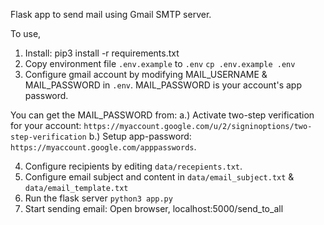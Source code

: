 Flask app to send mail using Gmail SMTP server.

To use,

1. Install: pip3 install -r requirements.txt
2. Copy environment file `.env.example` to `.env`
`cp .env.example .env`
3. Configure gmail account by modifying MAIL_USERNAME & MAIL_PASSWORD in `.env`. MAIL_PASSWORD is your account's app password.
 
You can get the MAIL_PASSWORD from: 
a.) Activate two-step verification for your account: `https://myaccount.google.com/u/2/signinoptions/two-step-verification`
b.) Setup app-password: `https://myaccount.google.com/apppasswords`.

4. Configure recipients by editing `data/recepients.txt`.
5. Configure email subject and content in `data/email_subject.txt` & `data/email_template.txt`
6. Run the flask server `python3 app.py`
7. Start sending email: Open browser, localhost:5000/send_to_all 
